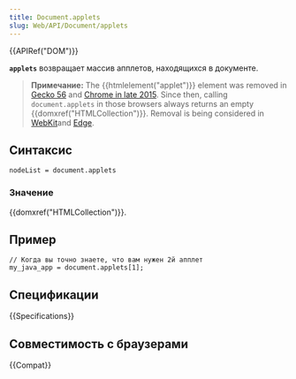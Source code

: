 ```yaml
---
title: Document.applets
slug: Web/API/Document/applets
---
```


{{APIRef("DOM")}}

**`applets`** возвращает массив апплетов, находящихся в документе.

> **Примечание:** The {{htmlelement("applet")}} element was removed in [Gecko 56](https://bugzilla.mozilla.org/show_bug.cgi?id=1279218) and [Chrome in late 2015](https://bugs.chromium.org/p/chromium/issues/detail?id=470301). Since then, calling `document.applets` in those browsers always returns an empty {{domxref("HTMLCollection")}}. Removal is being considered in [WebKit](https://bugs.webkit.org/show_bug.cgi?id=157926)and [Edge](https://developer.microsoft.com/en-us/microsoft-edge/platform/issues/11946645/).

## Синтаксис

```
nodeList = document.applets
```

### Значение

{{domxref("HTMLCollection")}}.

## Пример

```
// Когда вы точно знаете, что вам нужен 2й апплет
my_java_app = document.applets[1];
```

## Спецификации

{{Specifications}}

## Совместимость с браузерами

{{Compat}}
